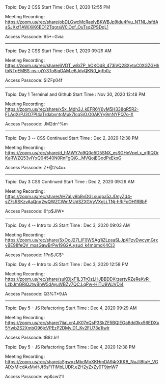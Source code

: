 
Topic: Day 2 CSS
Start Time : Dec 1, 2020 12:55 PM

Meeting Recording:
https://zoom.us/rec/share/obDLGwcMcRaeIyBKWBJp9idu4fvu_NTNLJsfdAsSJXxf1AWjXiK6EO12TqgraW0.Oxf_OuTsqZPSDqL1

Access Passcode: 95+=Gvia

---

Topic: Day 2 CSS
Start Time : Dec 1, 2020 09:29 AM

Meeting Recording:
https://zoom.us/rec/share/6VDT_w8rZP_hOKOd8_473iVQ28XytoC0XGZGHhtbNTqEMBS-ns-ujYr3To8iqDAM.e6JdyQKN0_igfb0z

Access Passcode: $!ZFp04f

---
Topic: Day 1 Terminal and Github
Start Time : Nov 30, 2020 12:48 PM

Meeting Recording:
https://zoom.us/rec/share/x5x_Mdh3J_kEFR6Y6vM5H338qR5R2-FLAqXrPJ3O7Pl4aTrdabvntqMuk7lcqSjO.O0AKYy9mNYPQ7o-X

Access Passcode: JM2dn^%m

---

Topic: Day 3 -- CSS Continued
Start Time : Dec 2, 2020 12:38 PM

Meeting Recording:
https://zoom.us/rec/share/d_hMWY7o9Q0e5D5SNX_esSGHeVpeLx_qRIQOrKaRWZQ53vIYxQ04540N0RnFgQjG._MVQojEGodPxEkxG

Access Passcode: Z*@2s4u+

---

Topic: Day 3 CSS Continued
Start Time : Dec 2, 2020 09:29 AM

Meeting Recording:
https://zoom.us/rec/share/AH7aLy9bByDGLsugba5zJDnyZd4-sZ7sRSKzvAaQnq2wQWZCWmMUdSZXGVyVXgLj.TNj-hRiFoOH1RBbF

Access Passcode: 6^p$JiW*

---

Topic: Day 4 -- Intro to JS
Start Time : Dec 3, 2020 09:03 AM

Meeting Recording:
https://zoom.us/rec/share/SxOcJ27I_IF0WSAg1iZLpsaSLJpXFzvDwcymGrxvBE98feQV_mxsGawBrPw19G2A.ysud_k4mbmcK4Cj3

Access Passcode: 1PnSJC$^

Topic: Day 4 -- Intro to JS
Start Time : Dec 3, 2020 12:58 PM

Meeting Recording:
https://zoom.us/rec/share/suKDjxF1L3TrOzLHJBBDDKrzertyRZeReKvR-LzbJmGRiQJtwBhW5dAyuWBZv7QC.LqPw-HITU9WJVDi4

Access Passcode: Q3%T*9JA

---

Topic: Day 5 - JS Refactoring
Start Time : Dec 4, 2020 09:29 AM

Meeting Recording:
https://zoom.us/rec/share/7iiaLcr4JK07nQsP3SkZE5BQIEGa8dd3kx56EDXu5Ywb2S2XmbO96jcVPEzP2DMy.D1_Kv2FU73e1IwIr

Access Passcode: tB8z.k!!

Topic: Day 5 - JS Refactoring
Start Time : Dec 4, 2020 12:38 PM

Meeting Recording:
https://zoom.us/rec/share/aSgwqzMbdMoXKHmDA94rXKK8_NuJll8tuH_VGAlXxMIcdAxMvHJf6sFiTiMbLUDR.eZH2yZxZy0T9jmW7

Access Passcode: wp&cw21l
